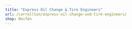 ```yaml
---
title: "Express Oil Change & Tire Engineers"
url: /carrollton/express-oil-change-und-tire-engineers/
shop: Reifen
---
```


